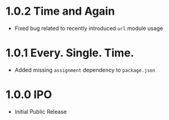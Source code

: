 # 1.0.2 Time and Again

- Fixed bug related to recently introduced `url` module usage

# 1.0.1 Every. Single. Time.

- Added missing `assignment` dependency to `package.json`

# 1.0.0 IPO

- Initial Public Release
